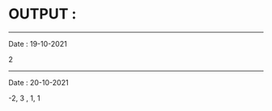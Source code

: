 <html>
  <body>
    <h1><strong> OUTPUT : </strong> </h1> 
      <hr>
      <p>  Date : 19-10-2021 </p>
      <p>  2 </p>
      <p></p>
      <hr>
      <p>  Date : 20-10-2021 </p>
      <p>  -2, 3 , 1, 1 </p>
  </body>
</html>
